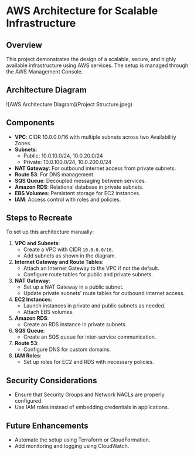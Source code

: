 # AWS Architecture for Scalable Infrastructure

## Overview
This project demonstrates the design of a scalable, secure, and highly available infrastructure using AWS services. The setup is managed through the AWS Management Console.

## Architecture Diagram
![AWS Architecture Diagram](Project Structure.jpeg)

## Components
- **VPC**: CIDR 10.0.0.0/16 with multiple subnets across two Availability Zones.
- **Subnets**:
  - Public: 10.0.10.0/24, 10.0.20.0/24
  - Private: 10.0.100.0/24, 10.0.200.0/24
- **NAT Gateway**: For outbound internet access from private subnets.
- **Route 53**: For DNS management.
- **SQS Queue**: Decoupled messaging between services.
- **Amazon RDS**: Relational database in private subnets.
- **EBS Volumes**: Persistent storage for EC2 instances.
- **IAM**: Access control with roles and policies.

## Steps to Recreate
To set up this architecture manually:
1. **VPC and Subnets**:
   - Create a VPC with CIDR `10.0.0.0/16`.
   - Add subnets as shown in the diagram.
2. **Internet Gateway and Route Tables**:
   - Attach an Internet Gateway to the VPC if not the default.
   - Configure route tables for public and private subnets.
3. **NAT Gateway**:
   - Set up a NAT Gateway in a public subnet.
   - Update private subnets' route tables for outbound internet access.
4. **EC2 Instances**:
   - Launch instances in private and public subnets as needed.
   - Attach EBS volumes.
5. **Amazon RDS**:
   - Create an RDS instance in private subnets.
6. **SQS Queue**:
   - Create an SQS queue for inter-service communication.
7. **Route 53**:
   - Configure DNS for custom domains.
8. **IAM Roles**:
   - Set up roles for EC2 and RDS with necessary policies.

## Security Considerations
- Ensure that Security Groups and Network NACLs are properly configured.
- Use IAM roles instead of embedding credentials in applications.

## Future Enhancements
- Automate the setup using Terraform or CloudFormation.
- Add monitoring and logging using CloudWatch.

